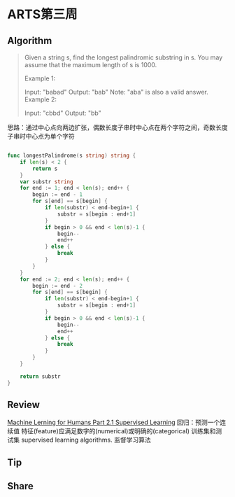 # ARTS第三周

## Algorithm

>Given a string s, find the longest palindromic substring in s. You may assume that the maximum length of s is 1000.
>
>Example 1:
>
>Input: "babad"
>Output: "bab"
>Note: "aba" is also a valid answer.
>Example 2:
>
>Input: "cbbd"
>Output: "bb"

思路：通过中心点向两边扩张，偶数长度子串时中心点在两个字符之间，奇数长度子串时中心点为单个字符

```go

func longestPalindrome(s string) string {
	if len(s) < 2 {
		return s
	}
	var substr string
	for end := 1; end < len(s); end++ {
		begin := end - 1
		for s[end] == s[begin] {
			if len(substr) < end-begin+1 {
				substr = s[begin : end+1]
			}
			if begin > 0 && end < len(s)-1 {
				begin--
				end++
			} else {
				break
			}
		}
	}
	for end := 2; end < len(s); end++ {
		begin := end - 2
		for s[end] == s[begin] {
			if len(substr) < end-begin+1 {
				substr = s[begin : end+1]
			}
			if begin > 0 && end < len(s)-1 {
				begin--
				end++
			} else {
				break
			}
		}
	}

	return substr
}
```

## Review
[Machine Lerning for Humans Part 2.1 Supervised Learning](https://medium.com/machine-learning-for-humans/supervised-learning-740383a2feab)
回归：预测一个连续值
特征(feature)应满足数字的(numerical)或明确的(categorical)
训练集和测试集
supervised learning algorithms. 监督学习算法


## Tip

## Share